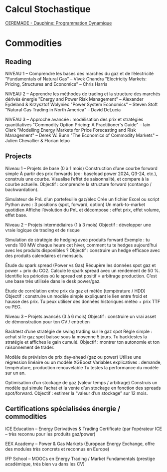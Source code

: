 # Calcul Stochastique
[CEREMADE - Dauphine: Programmation Dynamique](https://www.ceremade.dauphine.fr/~carlier/progdyn.pdf)



# Commodities
## Reading
NIVEAU 1 – Comprendre les bases des marchés du gaz et de l’électricité
"Fundamentals of Natural Gas" – Vivek Chandra
"Electricity Markets: Pricing, Structures and Economics" – Chris Harris

NIVEAU 2 – Apprendre les méthodes de trading et la structure des marchés dérivés énergie
"Energy and Power Risk Management" – Alexander Eydeland & Krzysztof Wolyniec
"Power System Economics" – Steven Stoft
"Natural Gas Trading in North America" – David DeLucia

NIVEAU 3 – Approche avancée : modélisation des prix et stratégies quantitatives
"Commodity Option Pricing: A Practitioner's Guide" – Iain Clark
"Modelling Energy Markets for Price Forecasting and Risk Management" – Derek W. Bunn
"The Economics of Commodity Markets" – Julien Chevallier & Florian Ielpo

## Projects
Niveau 1 – Projets de base (0 à 1 mois)
Construction d’une courbe forward simple
À partir des prix forwards (ex : baseload power 2024, Q3-24, etc.), construis une courbe.
Visualise l’effet de saisonnalité, et compare à la courbe actuelle.
Objectif : comprendre la structure forward (contango / backwardation).

Simulateur de PnL d’un portefeuille gaz/élec
Crée un fichier Excel ou script Python avec : 
3 positions (spot, forward, option)
Un mark-to-market quotidien
Affiche l’évolution du PnL et décompose : effet prix, effet volume, effet base.

Niveau 2 – Projets intermédiaires (1 à 3 mois)
Objectif : développer une vraie logique de trading et de risque

Simulation de stratégie de hedging avec produits forward
Exemple : tu vends 100 MW chaque heure cet hiver, comment tu te hedges aujourd’hui avec les produits disponibles ?
Objectif : construire un hedge efficace avec des produits calendaires et mensuels.

Étude du spark spread (Power vs Gas)
Récupère les données spot gaz et power + prix du CO2.
Calcule le spark spread avec un rendement de 50 %.
Identifie les périodes où le spread est positif = arbitrage production.
C’est une base très utilisée dans le desk power/gaz.

Étude de corrélation entre prix du gaz et météo (température / HDD)
Objectif : construire un modèle simple expliquant le lien entre froid et hausse des prix.
Tu peux utiliser des données historiques météo + prix TTF ou PEG.

Niveau 3 – Projets avancés (3 à 6 mois)
Objectif : construire un vrai asset de démonstration pour ton CV / entretien

Backtest d’une stratégie de swing trading sur le gaz spot
Règle simple : achat si le gaz spot baisse sous la moyenne 5 jours.
Tu backtestes la stratégie et affiches le gain cumulé.
Objectif : montrer ton autonomie et ton raisonnement de trader.

Modèle de prévision de prix day-ahead (gaz ou power)
Utilise une régression linéaire ou un modèle XGBoost
Variables explicatives : demande, température, production renouvelable
Tu testes la performance du modèle sur un an.

Optimisation d’un stockage de gaz (valeur temps / arbitrage)
Construis un modèle qui simule l’achat et la vente d’un stockage en fonction des spreads spot/forward.
Objectif : estimer la “valeur d’un stockage” sur 12 mois.

## Certifications spécialisées énergie / commodities
ICE Education – Energy Derivatives & Trading Certificate
(par l’opérateur ICE – très reconnu pour les produits gaz/power)

EEX Academy – Power & Gas Markets
(European Energy Exchange, offre des modules très concrets et reconnus en Europe)

IFP School – MOOCs en Energy Trading / Market Fundamentals
(prestige académique, très bien vu dans les CV)
